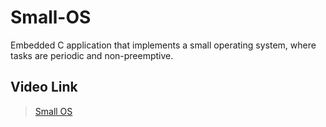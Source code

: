 # Small-OS
Embedded C application that implements a small operating system, where tasks are periodic and non-preemptive.

## Video Link
> [Small OS]()
